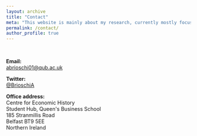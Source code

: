```yaml
---
layout: archive
title: "Contact"
meta: "This website is mainly about my research, currently mostly focused on the history of early modern Italian labour markets."
permalink: /contact/
author_profile: true
---
```


<br>

**Email:**
<br>
[abrioschi01@qub.ac.uk](mailto:abrioschi01@qub.ac.uk)
<br>

**Twitter:**
<br>
[@BrioschiA](https://twitter.com/BrioschiA)
<br>

**Office address:**
<br>
Centre for Economic History
<br>
Student Hub, ​Queen's Business School
<br>
185 Stranmillis Road
<br>
Belfast BT9 5EE
<br>
Northern Ireland
